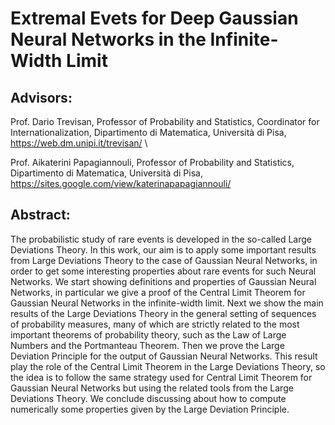 # Extremal Evets for Deep Gaussian Neural Networks in the Infinite-Width Limit

## Advisors:
Prof. Dario Trevisan, Professor of Probability and Statistics, Coordinator for Internationalization, Dipartimento di Matematica, Università di Pisa, https://web.dm.unipi.it/trevisan/ \\

Prof. Aikaterini Papagiannouli, Professor of Probability and Statistics, Dipartimento di Matematica, Università di Pisa, https://sites.google.com/view/katerinapapagiannouli/

## Abstract:
The probabilistic study of rare events is developed in the so-called Large Deviations Theory. In this work, our aim is to apply some important results from Large Deviations Theory to the case of Gaussian Neural Networks, in order to get some interesting properties about rare events for such Neural Networks. We start showing definitions and properties of Gaussian Neural Networks, in particular we give a proof of the Central Limit Theorem for Gaussian Neural Networks in the infinite-width limit. Next we show the main results of the Large Deviations Theory in the general setting of sequences of probability measures, many of which are strictly related to the most important theorems of probability theory, such as the Law of Large Numbers and the Portmanteau Theorem. Then we prove the Large Deviation Principle for the output of Gaussian Neural Networks. This result play the role of the Central Limit Theorem in the Large Deviations Theory, so the idea is to follow the same strategy used for Central Limit Theorem for Gaussian Neural Networks but using the related tools from the Large Deviations Theory. We conclude discussing about how to compute numerically some properties given by the Large Deviation Principle.
